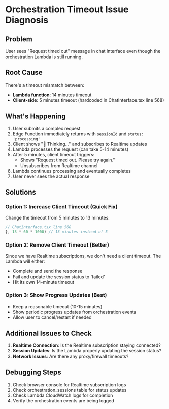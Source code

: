 # Orchestration Timeout Issue Diagnosis

## Problem
User sees "Request timed out" message in chat interface even though the orchestration Lambda is still running.

## Root Cause
There's a timeout mismatch between:
- **Lambda function**: 14 minutes timeout
- **Client-side**: 5 minutes timeout (hardcoded in ChatInterface.tsx line 568)

## What's Happening

1. User submits a complex request
2. Edge Function immediately returns with `sessionId` and `status: 'processing'`
3. Client shows "🤔 Thinking..." and subscribes to Realtime updates
4. Lambda processes the request (can take 5-14 minutes)
5. After 5 minutes, client timeout triggers:
   - Shows "Request timed out. Please try again."
   - Unsubscribes from Realtime channel
6. Lambda continues processing and eventually completes
7. User never sees the actual response

## Solutions

### Option 1: Increase Client Timeout (Quick Fix)
Change the timeout from 5 minutes to 13 minutes:
```typescript
// ChatInterface.tsx line 568
}, 13 * 60 * 1000) // 13 minutes instead of 5
```

### Option 2: Remove Client Timeout (Better)
Since we have Realtime subscriptions, we don't need a client timeout. The Lambda will either:
- Complete and send the response
- Fail and update the session status to 'failed'
- Hit its own 14-minute timeout

### Option 3: Show Progress Updates (Best)
- Keep a reasonable timeout (10-15 minutes)
- Show periodic progress updates from orchestration events
- Allow user to cancel/restart if needed

## Additional Issues to Check

1. **Realtime Connection**: Is the Realtime subscription staying connected?
2. **Session Updates**: Is the Lambda properly updating the session status?
3. **Network Issues**: Are there any proxy/firewall timeouts?

## Debugging Steps

1. Check browser console for Realtime subscription logs
2. Check orchestration_sessions table for status updates
3. Check Lambda CloudWatch logs for completion
4. Verify the orchestration events are being logged